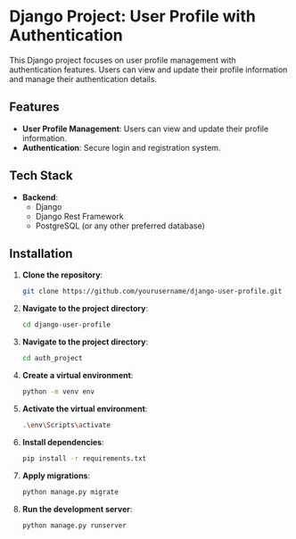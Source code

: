 # Django Project: User Profile with Authentication

This Django project focuses on user profile management with authentication features. Users can view and update their profile information and manage their authentication details.

## Features

- **User Profile Management**: Users can view and update their profile information.
- **Authentication**: Secure login and registration system.

## Tech Stack

- **Backend**:
  - Django
  - Django Rest Framework
  - PostgreSQL (or any other preferred database)

## Installation

1. **Clone the repository**:
   ```bash
   git clone https://github.com/yourusername/django-user-profile.git

2. **Navigate to the project directory**:
   ```bash
   cd django-user-profile
   
2. **Navigate to the project directory**:
   ```bash
   cd auth_project

4. **Create a virtual environment**:
   ```bash
   python -m venv env

5. **Activate the virtual environment**:
   ```bash
   .\env\Scripts\activate

6. **Install dependencies**:
   ```bash
   pip install -r requirements.txt

7. **Apply migrations**:
   ```bash
   python manage.py migrate

8. **Run the development server**:
   ```bash
   python manage.py runserver
